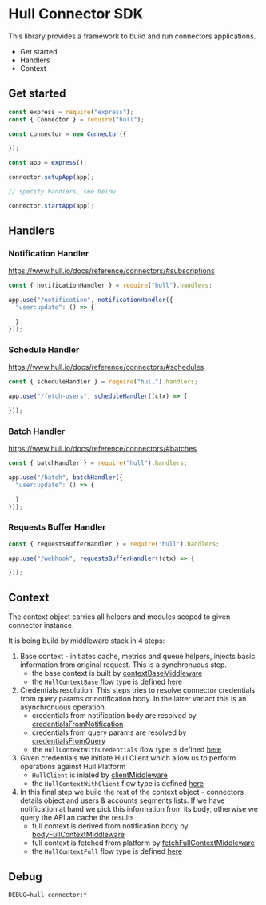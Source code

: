 # Hull Connector SDK

This library provides a framework to build and run connectors applications.

- Get started
- Handlers
- Context


## Get started

```js
const express = require("express");
const { Connector } = require("hull");

const connector = new Connector({

});

const app = express();

connector.setupApp(app);

// specify handlers, see below

connector.startApp(app);
```

## Handlers



### Notification Handler

https://www.hull.io/docs/reference/connectors/#subscriptions

```js
const { notificationHandler } = require("hull").handlers;

app.use("/notification", notificationHandler({
  "user:update": () => {

  }
}));
```

### Schedule Handler

https://www.hull.io/docs/reference/connectors/#schedules

```js
const { scheduleHandler } = require("hull").handlers;

app.use("/fetch-users", scheduleHandler((ctx) => {

}));
```

### Batch Handler

https://www.hull.io/docs/reference/connectors/#batches

```js
const { batchHandler } = require("hull").handlers;

app.use("/batch", batchHandler({
  "user:update": () => {

  }
}));
```

### Requests Buffer Handler

```js
const { requestsBufferHandler } = require("hull").handlers;

app.use("/webhook", requestsBufferHandler((ctx) => {

}));
```

## Context

The context object carries all helpers and modules scoped to given connector instance.

It is being build by middleware stack in 4 steps:


1. Base context - initiates cache, metrics and queue helpers, injects basic information from original request. This is a synchronuous step.
    - the base context is built by [contextBaseMiddleware](src/middlewares/context-base.js)
    - the `HullContextBase` flow type is defined [here](src/types.js#L41)
2. Credentials resolution. This steps tries to resolve connector credentials from query params or notification body. In the latter variant this is an asynchronuous operation.
    - credentials from notification body are resolved by [credentialsFromNotification](src/middlewares/credentials-from-notification.js)
    - credentials from query params are resolved by [credentialsFromQuery](src/middlewares/credentials-from-query.js)
    - the `HullContextWithCredentials` flow type is defined [here](src/types.js#L57)
3. Given credentials we initiate Hull Client which allow us to perform operations against Hull Platform
    - `HullClient` is iniated by [clientMiddleware](src/middlewares/client.js)
    - the `HullContextWithClient` flow type is defined [here](src/types.js#L67)
4. In this final step we build the rest of the context object - connectors details object and users & accounts segments lists. If we have notification at hand we pick this information from its body, otherwise we query the API an cache the results
    - full context is derived from notification body by [bodyFullContextMiddleware](src/middlewares/full-context-body.js)
    - full context is fetched from platform by [fetchFullContextMiddleware](src/middlewares/full-context-fetch.js)
    - the `HullContextFull` flow type is defined [here](src/types.js#79)

## Debug

`DEBUG=hull-connector:*`
